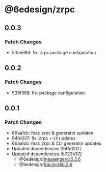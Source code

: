 # @6edesign/zrpc

## 0.0.3

### Patch Changes

- 53ce693: fix: zrpc package configuration

## 0.0.2

### Patch Changes

- 539f368: fix: package configuration

## 0.0.1

### Patch Changes

- 66aa1cb: feat: zrpc & generator updates
- 94fd007: fix: zrpc + cli updates
- 66aa1cb: feat: zrpc & CLI generator updates
- Updated dependencies [94fd007]
- Updated dependencies [b723b37]
  - @6edesign/messenger@0.2.6
  - @6edesign/tracing@0.2.6
